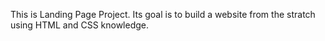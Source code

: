 This is Landing Page Project.
Its goal is to build a website from the stratch using HTML and CSS knowledge.